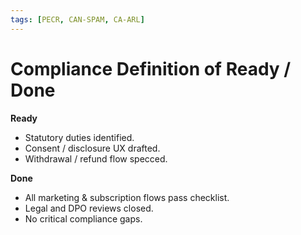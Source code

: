 ```yaml
---
tags: [PECR, CAN‑SPAM, CA‑ARL]
---
```

# Compliance Definition of Ready / Done

**Ready**
* Statutory duties identified.
* Consent / disclosure UX drafted.
* Withdrawal / refund flow specced.

**Done**
* All marketing & subscription flows pass checklist.
* Legal and DPO reviews closed.
* No critical compliance gaps.
